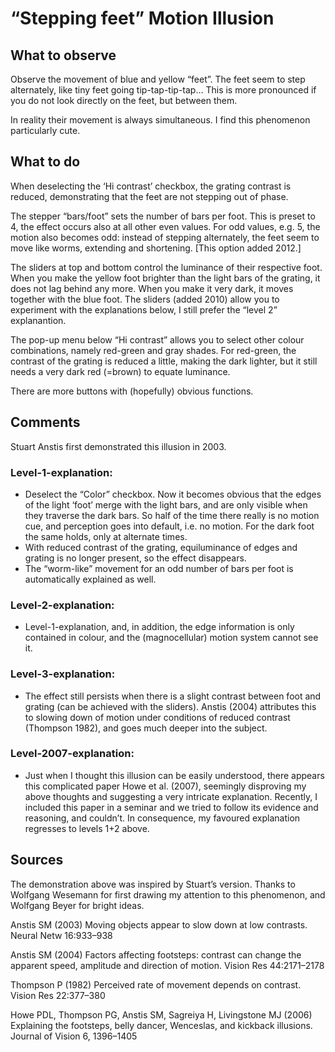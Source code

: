 # “Stepping feet” Motion Illusion
## What to observe
Observe the movement of blue and yellow “feet”. The feet seem to step alternately, like tiny feet going tip-tap-tip-tap… This is more pronounced if you do not look directly on the feet, but between them.

In reality their movement is always simultaneous. I find this phenomenon particularly cute.

## What to do
When deselecting the ‘Hi contrast’ checkbox, the grating contrast is reduced, demonstrating that the feet are not stepping out of phase.

The stepper “bars/foot” sets the number of bars per foot. This is preset to 4, the effect occurs also at all other even values. For odd values, e.g. 5, the motion also becomes odd: instead of stepping alternately, the feet seem to move like worms, extending and shortening. [This option added 2012.]

The sliders at top and bottom control the luminance of their respective foot. When you make the yellow foot brighter than the light bars of the grating, it does not lag behind any more. When you make it very dark, it moves together with the blue foot. The sliders (added 2010) allow you to experiment with the explanations below, I still prefer the “level 2” explanantion.

The pop-up menu below “Hi contrast” allows you to select other colour combinations, namely red-green and gray shades. For red-green, the contrast of the grating is reduced a little, making the dark lighter, but it still needs a very dark red (=brown) to equate luminance.

There are more buttons with (hopefully) obvious functions.

## Comments
Stuart Anstis first demonstrated this illusion in 2003.

### Level-1-explanation:

* Deselect the “Color” checkbox. Now it becomes obvious that the edges of the light ‘foot’ merge with the light bars, and are only visible when they traverse the dark bars. So half of the time there really is no motion cue, and perception goes into default, i.e. no motion. For the dark foot the same holds, only at alternate times.
* With reduced contrast of the grating, equiluminance of edges and grating is no longer present, so the effect disappears.
* The “worm-like” movement for an odd number of bars per foot is automatically explained as well.
### Level-2-explanation:

* Level-1-explanation, and, in addition, the edge information is only contained in colour, and the (magnocellular) motion system cannot see it.
### Level-3-explanation:

* The effect still persists when there is a slight contrast between foot and grating (can be achieved with the sliders). Anstis (2004) attributes this to slowing down of motion under conditions of reduced contrast (Thompson 1982), and goes much deeper into the subject.
### Level-2007-explanation:

* Just when I thought this illusion can be easily understood, there appears this complicated paper Howe et al. (2007), seemingly disproving my above thoughts and suggesting a very intricate explanation. Recently, I included this paper in a seminar and we tried to follow its evidence and reasoning, and couldn’t. In consequence, my favoured explanation regresses to levels 1+2 above.
## Sources
The demonstration above was inspired by Stuart’s version. Thanks to Wolfgang Wesemann for first drawing my attention to this phenomenon, and Wolfgang Beyer for bright ideas.

Anstis SM (2003) Moving objects appear to slow down at low contrasts. Neural Netw 16:933–938

Anstis SM (2004) Factors affecting footsteps: contrast can change the apparent speed, amplitude and direction of motion. Vision Res 44:2171–2178

Thompson P (1982) Perceived rate of movement depends on contrast. Vision Res 22:377–380

Howe PDL, Thompson PG, Anstis SM, Sagreiya H, Livingstone MJ (2006) Explaining the footsteps, belly dancer, Wenceslas, and kickback illusions. Journal of Vision 6, 1396–1405

